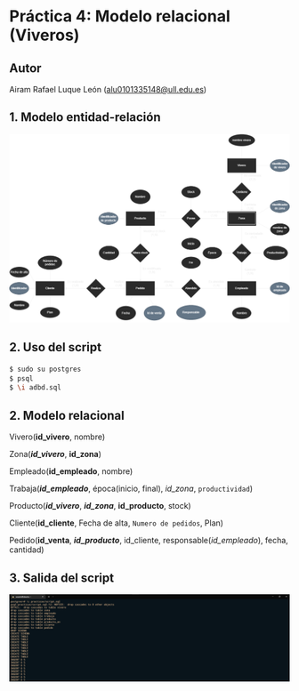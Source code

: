 # Práctica 4: Modelo relacional (Viveros)

## Autor

Airam Rafael Luque León (alu0101335148@ull.edu.es)

## 1. Modelo entidad-relación

![entity-relation-model](img/entity-relation-model.png)

## 2. Uso del script

```bash
$ sudo su postgres
$ psql 
$ \i adbd.sql
```

## 2. Modelo relacional

Vivero(**id_vivero**, nombre)

Zona(**_id_vivero_**, **id_zona**)

Empleado(**id_empleado**, nombre)

Trabaja(**_id_empleado_**, época(inicio, final), _id_zona_, `productividad`)

Producto(**_id_vivero_**, **_id_zona_**, **id_producto**, stock)

Cliente(**id_cliente**, Fecha de alta, `Numero de pedidos`, Plan)

Pedido(**id_venta**, **_id_producto_**, id_cliente, responsable(_id_empleado_), fecha, cantidad)


## 3. Salida del script

![output](img/output.png)
